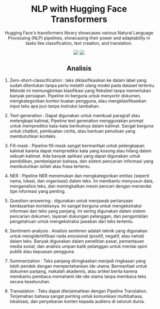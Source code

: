 <h1 align="center"> NLP with Hugging Face Transformers </h1>
<p align="center"> Hugging Face's transformers library showcases various Natural Language Processing (NLP) pipelines, showcasing their power and adaptability in tasks like classification, text creation, and translation.</p>

<div align="center">

<img src="https://img.shields.io/badge/python-3670A0?style=for-the-badge&logo=python&logoColor=ffdd54">
<img src="https://img.shields.io/badge/jupyter-%23FA0F00.svg?style=for-the-badge&logo=jupyter&logoColor=white">
 

</div>

<h2 align="center"> Analisis </h2>

1. Zero-short-classcification : teks diklasifikasikan ke dalam label yang sudah ditentukan tanpa perlu melatih ulang model pada dataset tertentu. Metode ini memungkinkan klasifikasi yang fleksibel tanpa memerlukan banyak persiapan. Pipeline ini berguna untuk menyortir dokumen, mengkategorikan konten buatan pengguna, atau mengklasifikasikan input teks apa pun tanpa instruksi tambahan.

2. Text-generation : Dapat digunakan untuk membuat paragraf atau melengkapi kalimat, Pipeline text generation menggunakan prompt untuk memprediksi kata-kata berikutnya dalam kalimat. Sangat berguna untuk chatbot, pembuatan cerita, atau bantuan penulisan yang membutuhkan konteks.

3. Fill-mask : Pipeline fill-mask sangat bermanfaat untuk pelengkapan kalimat karena dapat memprediksi kata yang kosong atau hilang dalam sebuah kalimat. Ada banyak aplikasi yang dapat digunakan untuk pendidikan, pembelajaran bahasa, dan sistem pencarian informasi yang membutuhkan istilah atau frasa tertentu.

4. NER : Pipeline NER menemukan dan mengkategorikan entitas (seperti nama, lokasi, dan organisasi) dalam teks. Ini membantu menyusun data, menganalisis teks, dan meningkatkan mesin pencari dengan menandai tipe informasi yang penting.

5. Question-answering : digunakan untuk menjawab pertanyaan berdasarkan konteksnya. Ini sangat berguna untuk mengekstraksi informasi dari teks yang panjang. Ini sering digunakan dalam sistem pencarian dokumen, layanan dukungan pelanggan, dan pengambilan pengetahuan untuk mengekstraksi jawaban dari teks tertentu.

5. Sentiment-analysis : Analisis sentimen adalah teknik yang digunakan untuk mengidentifikasi nada emosional (positif, negatif, atau netral) dalam teks. Banyak digunakan dalam penelitian pasar, pemantauan media sosial, dan analisis umpan balik pelanggan untuk menilai opini publik atau kepuasan pengguna.

7. Summarization : Teks panjang diringkaskan menjadi ringkasan yang lebih pendek dengan mempertahankan ide utama. Bermanfaat untuk dokumen panjang, makalah akademis, atau artikel berita karena membantu pembaca memahami ide-ide utama tanpa membaca teks secara keseluruhan.

8. Transalation : Teks dapat diterjemahkan dengan Pipeline Translation. Terjemahan bahasa sangat penting untuk komunikasi multibahasa, lokalisasi, dan penyebaran konten kepada audiens di seluruh dunia.
